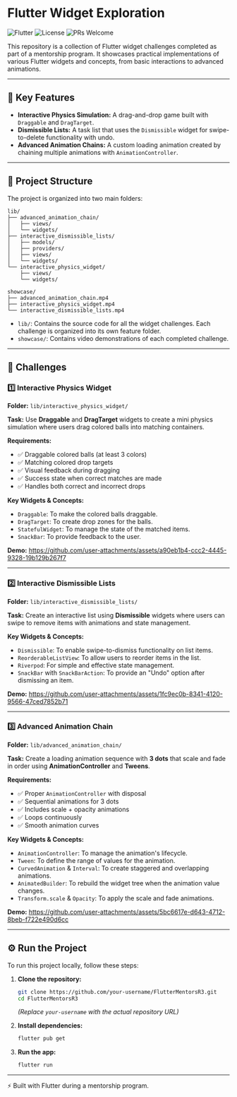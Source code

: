 # Flutter Widget Exploration

![Flutter](https://img.shields.io/badge/Flutter-3.x-blue.svg)
![License](https://img.shields.io/badge/License-MIT-green.svg)
![PRs Welcome](https://img.shields.io/badge/PRs-welcome-brightgreen.svg)

This repository is a collection of Flutter widget challenges completed as part of a mentorship program. It showcases practical implementations of various Flutter widgets and concepts, from basic interactions to advanced animations.

---

## 🚀 Key Features

*   **Interactive Physics Simulation:** A drag-and-drop game built with `Draggable` and `DragTarget`.
*   **Dismissible Lists:** A task list that uses the `Dismissible` widget for swipe-to-delete functionality with undo.
*   **Advanced Animation Chains:** A custom loading animation created by chaining multiple animations with `AnimationController`.

---

## 📂 Project Structure

The project is organized into two main folders:

```
lib/
├── advanced_animation_chain/
│   ├── views/
│   └── widgets/
├── interactive_dismissible_lists/
│   ├── models/
│   ├── providers/
│   ├── views/
│   └── widgets/
└── interactive_physics_widget/
    ├── views/
    └── widgets/

showcase/
├── advanced_animation_chain.mp4
├── interactive_physics_widget.mp4
└── interactive_dismissible_lists.mp4
```

*   `lib/`: Contains the source code for all the widget challenges. Each challenge is organized into its own feature folder.
*   `showcase/`: Contains video demonstrations of each completed challenge.

---

## 🎯 Challenges

### 1️⃣ Interactive Physics Widget

**Folder:** `lib/interactive_physics_widget/`

**Task:**
Use **Draggable** and **DragTarget** widgets to create a mini physics simulation where users drag colored balls into matching containers.

**Requirements:**
- ✅ Draggable colored balls (at least 3 colors)
- ✅ Matching colored drop targets
- ✅ Visual feedback during dragging
- ✅ Success state when correct matches are made
- ✅ Handles both correct and incorrect drops

**Key Widgets & Concepts:**
*   `Draggable`: To make the colored balls draggable.
*   `DragTarget`: To create drop zones for the balls.
*   `StatefulWidget`: To manage the state of the matched items.
*   `SnackBar`: To provide feedback to the user.

**Demo:**
https://github.com/user-attachments/assets/a90eb1b4-ccc2-4445-9328-19b129b267f7



---

### 2️⃣ Interactive Dismissible Lists

**Folder:** `lib/interactive_dismissible_lists/`

**Task:**
Create an interactive list using **Dismissible** widgets where users can swipe to remove items with animations and state management.

**Key Widgets & Concepts:**
*   `Dismissible`: To enable swipe-to-dismiss functionality on list items.
*   `ReorderableListView`: To allow users to reorder items in the list.
*   `Riverpod`: For simple and effective state management.
*   `SnackBar` with `SnackBarAction`: To provide an "Undo" option after dismissing an item.

**Demo:**
https://github.com/user-attachments/assets/1fc9ec0b-8341-4120-9566-47ced7852b71



---

### 3️⃣ Advanced Animation Chain

**Folder:** `lib/advanced_animation_chain/`

**Task:**
Create a loading animation sequence with **3 dots** that scale and fade in order using **AnimationController** and **Tweens**.

**Requirements:**
- ✅ Proper `AnimationController` with disposal
- ✅ Sequential animations for 3 dots
- ✅ Includes scale + opacity animations
- ✅ Loops continuously
- ✅ Smooth animation curves

**Key Widgets & Concepts:**
*   `AnimationController`: To manage the animation's lifecycle.
*   `Tween`: To define the range of values for the animation.
*   `CurvedAnimation` & `Interval`: To create staggered and overlapping animations.
*   `AnimatedBuilder`: To rebuild the widget tree when the animation value changes.
*   `Transform.scale` & `Opacity`: To apply the scale and fade animations.

**Demo:**
https://github.com/user-attachments/assets/5bc6617e-d643-4712-8beb-f722e490d6cc



---

## ⚙️ Run the Project

To run this project locally, follow these steps:

1.  **Clone the repository:**
    ```bash
    git clone https://github.com/your-username/FlutterMentorsR3.git
    cd FlutterMentorsR3
    ```
    *(Replace `your-username` with the actual repository URL)*

2.  **Install dependencies:**
    ```bash
    flutter pub get
    ```

3.  **Run the app:**
    ```bash
    flutter run
    ```

---

⚡ Built with Flutter during a mentorship program.
